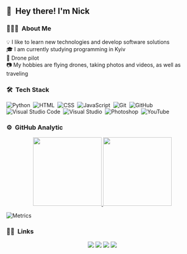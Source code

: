## 👋 &nbsp;Hey there! I'm Nick

### 👨🏻‍💻 &nbsp;About Me

💡 I like to learn new technologies and develop software solutions \
🎓 I am currently studying programming in Kyiv \
🚁 Drone pilot \
📷 My hobbies are flying drones, taking photos and videos, as well as traveling


### 🛠 &nbsp;Tech Stack

![Python](https://img.shields.io/badge/-Python-05122A?style=flat&logo=python)&nbsp;
![HTML](https://img.shields.io/badge/-HTML-05122A?style=flat&logo=HTML5)&nbsp;
![CSS](https://img.shields.io/badge/-CSS-05122A?style=flat&logo=CSS3&logoColor=1572B6)&nbsp;
![JavaScript](https://img.shields.io/badge/-JavaScript-05122A?style=flat&logo=javascript)&nbsp;
![Git](https://img.shields.io/badge/-Git-05122A?style=flat&logo=git)&nbsp;
![GitHub](https://img.shields.io/badge/-GitHub-05122A?style=flat&logo=github)&nbsp;
![Visual Studio Code](https://img.shields.io/badge/-Visual%20Studio%20Code-05122A?style=flat&logo=visual-studio-code&logoColor=007ACC)&nbsp;
![Visual Studio](https://img.shields.io/badge/-Visual%20Studio%20-05122A?style=flat&logo=visual-studio&logoColor=9c6ed0)&nbsp;
![Photoshop](https://img.shields.io/badge/-Photoshop-05122A?style=flat&logo=adobe-photoshop)&nbsp;
![YouTube](https://img.shields.io/badge/-YouTube-05122A?style=flat&logo=YouTube&logoColor=f00905)&nbsp;

### ⚙️ &nbsp;GitHub Analytic

<center>
  <a href="https://github.com/NickStS">
    <img height="180em" src="https://github-readme-stats.vercel.app/api?username=NickStS&show_icons=true&theme=dark&show_icons=true&include_all_commits=true&count_private=true"/>
    <img height="180em" src="https://github-readme-stats.vercel.app/api/top-langs/?username=NickStS&theme=dark&layout=compact&langs_count=8&hide=php"/>
  </a>
</center>

![Metrics](https://metrics.lecoq.io/NickStS?template=classic&base.header=0&base.activity=0&base.community=0&base.repositories=0&base.metadata=0&isocalendar=1&fortune=1&base=header%2C%20activity%2C%20community%2C%20repositories%2C%20metadata&base.indepth=false&base.hireable=false&base.skip=false&isocalendar=false&isocalendar.duration=full-year&fortune=false&config.timezone=Europe%2FKiev)


### 🤝🏻 &nbsp;Links

<center>
<a href="https://www.linkedin.com/in/nick-startsev-0528b4220/"><img src="https://img.shields.io/badge/-Nick%20Startsev-0077B5?style=flat&logo=Linkedin&logoColor=white"/></a>
<a href="https://www.instagram.com/danger_videograph/"><img src="https://img.shields.io/badge/-@danger_videograph_-0f0f0f?style=flat&logo=Instagram"/></a>
<a href="https://www.youtube.com/channel/UCgFxOEan9KvH-u13iJRV4PA"><img src="https://img.shields.io/badge/-YouTube-0f0f0f?style=flat&logo=YouTube&logoColor=f00905"/></a>
<a href="https://www.shutterstock.com/ru/g/Nick_StS"><img src="https://img.shields.io/badge/-Shutterstock-f00905?style=flat&logo=shutterstock&logoColor=ffffff"/></a>
</center>
